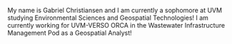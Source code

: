 My name is Gabriel Christiansen and I am currently a sophomore at UVM studying Environmental Sciences and Geospatial Technologies! 
I am currently working for UVM-VERSO ORCA in the Wastewater Infrastructure Management Pod as a Geospatial Analyst!
